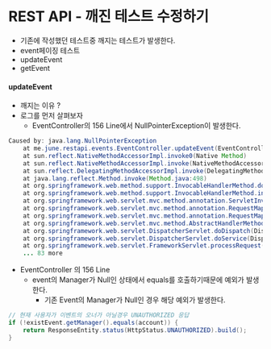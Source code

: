 # REST API - 깨진 테스트 수정하기
- 기존에 작성했던 테스트중 깨지는 테스트가 발생한다.
- event페이징 테스트
- updateEvent
- getEvent

#### updateEvent
- 깨지는 이유 ?
- 로그를 먼저 살펴보자
    - EventController의 156 Line에서 NullPointerException이 발생한다.
```java
Caused by: java.lang.NullPointerException
	at me.june.restapi.events.EventController.updateEvent(EventController.java:156)
	at sun.reflect.NativeMethodAccessorImpl.invoke0(Native Method)
	at sun.reflect.NativeMethodAccessorImpl.invoke(NativeMethodAccessorImpl.java:62)
	at sun.reflect.DelegatingMethodAccessorImpl.invoke(DelegatingMethodAccessorImpl.java:43)
	at java.lang.reflect.Method.invoke(Method.java:498)
	at org.springframework.web.method.support.InvocableHandlerMethod.doInvoke(InvocableHandlerMethod.java:190)
	at org.springframework.web.method.support.InvocableHandlerMethod.invokeForRequest(InvocableHandlerMethod.java:138)
	at org.springframework.web.servlet.mvc.method.annotation.ServletInvocableHandlerMethod.invokeAndHandle(ServletInvocableHandlerMethod.java:104)
	at org.springframework.web.servlet.mvc.method.annotation.RequestMappingHandlerAdapter.invokeHandlerMethod(RequestMappingHandlerAdapter.java:892)
	at org.springframework.web.servlet.mvc.method.annotation.RequestMappingHandlerAdapter.handleInternal(RequestMappingHandlerAdapter.java:797)
	at org.springframework.web.servlet.mvc.method.AbstractHandlerMethodAdapter.handle(AbstractHandlerMethodAdapter.java:87)
	at org.springframework.web.servlet.DispatcherServlet.doDispatch(DispatcherServlet.java:1039)
	at org.springframework.web.servlet.DispatcherServlet.doService(DispatcherServlet.java:942)
	at org.springframework.web.servlet.FrameworkServlet.processRequest(FrameworkServlet.java:1005)
	... 83 more
```

- EventController 의 156 Line
    - event의 Manager가 Null인 상태에서 equals를 호출하기때문에 예외가 발생한다.
        - 기존 Event의 Manager가 Null인 경우 해당 예외가 발생한다.
```java
// 현재 사용자가 이벤트의 오너가 아닐경우 UNAUTHORIZED 응답
if (!existEvent.getManager().equals(account)) {
    return ResponseEntity.status(HttpStatus.UNAUTHORIZED).build();
}
```
